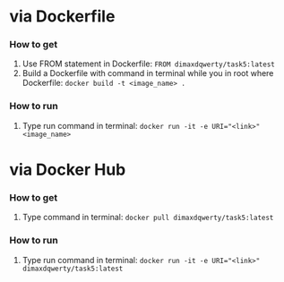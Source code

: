 # via Dockerfile

### How to get
1. Use FROM statement in Dockerfile:
`FROM dimaxdqwerty/task5:latest`
2. Build a Dockerfile with command in terminal while you in root where Dockerfile:
`docker build -t <image_name> .`

### How to run
1. Type  run command in terminal:
`docker run -it -e URI="<link>" <image_name>`

# via Docker Hub

### How to get
1. Type command in terminal:
`docker pull dimaxdqwerty/task5:latest`

### How to run
1. Type  run command in terminal:
`docker run -it -e URI="<link>" dimaxdqwerty/task5:latest`
